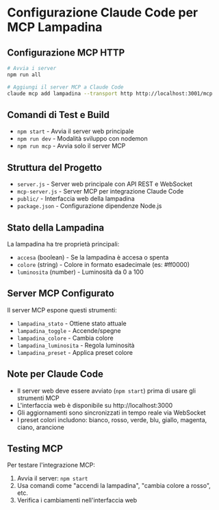 # Configurazione Claude Code per MCP Lampadina

## Configurazione MCP HTTP
```bash
# Avvia i server
npm run all

# Aggiungi il server MCP a Claude Code
claude mcp add lampadina --transport http http://localhost:3001/mcp
```

## Comandi di Test e Build
- `npm start` - Avvia il server web principale
- `npm run dev` - Modalità sviluppo con nodemon
- `npm run mcp` - Avvia solo il server MCP

## Struttura del Progetto
- `server.js` - Server web principale con API REST e WebSocket
- `mcp-server.js` - Server MCP per integrazione Claude Code
- `public/` - Interfaccia web della lampadina
- `package.json` - Configurazione dipendenze Node.js

## Stato della Lampadina
La lampadina ha tre proprietà principali:
- `accesa` (boolean) - Se la lampadina è accesa o spenta
- `colore` (string) - Colore in formato esadecimale (es: #ff0000)
- `luminosita` (number) - Luminosità da 0 a 100

## Server MCP Configurato
Il server MCP espone questi strumenti:
- `lampadina_stato` - Ottiene stato attuale
- `lampadina_toggle` - Accende/spegne
- `lampadina_colore` - Cambia colore
- `lampadina_luminosita` - Regola luminosità
- `lampadina_preset` - Applica preset colore

## Note per Claude Code
- Il server web deve essere avviato (`npm start`) prima di usare gli strumenti MCP
- L'interfaccia web è disponibile su http://localhost:3000
- Gli aggiornamenti sono sincronizzati in tempo reale via WebSocket
- I preset colori includono: bianco, rosso, verde, blu, giallo, magenta, ciano, arancione

## Testing MCP
Per testare l'integrazione MCP:
1. Avvia il server: `npm start`
2. Usa comandi come "accendi la lampadina", "cambia colore a rosso", etc.
3. Verifica i cambiamenti nell'interfaccia web